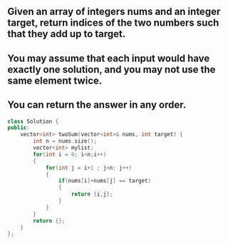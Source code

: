 ## Given an array of integers nums and an integer target, return indices of the two numbers such that they add up to target.

## You may assume that each input would have exactly one solution, and you may not use the same element twice.

## You can return the answer in any order.

```cpp
class Solution {
public:
    vector<int> twoSum(vector<int>& nums, int target) {
        int n = nums.size();
        vector<int> mylist;
        for(int i = 0; i<n;i++)
        {
            for(int j = i+1 ; j<n; j++)
            {
                if(nums[i]+nums[j] == target)
                {
                    return {i,j};
                }
            }
        }
        return {};
    }
};
```